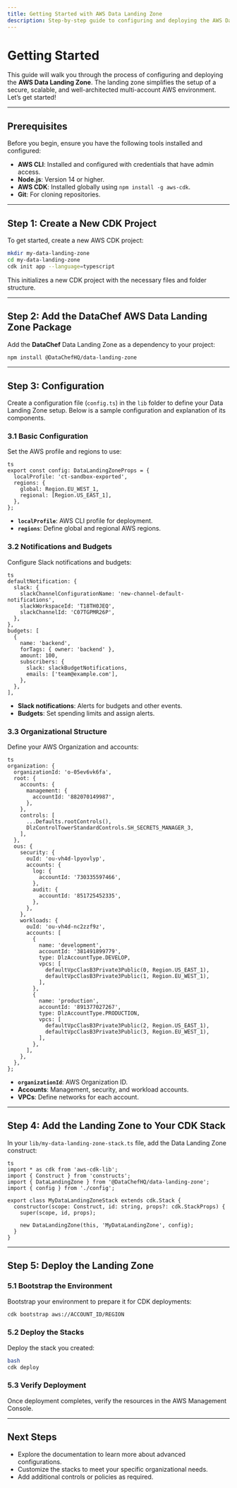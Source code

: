 ```yaml
---
title: Getting Started with AWS Data Landing Zone
description: Step-by-step guide to configuring and deploying the AWS Data Landing Zone
---
```


# Getting Started

This guide will walk you through the process of configuring and deploying the
**AWS Data Landing Zone**. The landing zone simplifies the setup of a secure,
scalable, and well-architected multi-account AWS environment. Let’s get started!

---

## Prerequisites

Before you begin, ensure you have the following tools installed and configured:

- **AWS CLI**: Installed and configured with credentials that have admin access.
- **Node.js**: Version 14 or higher.
- **AWS CDK**: Installed globally using `npm install -g aws-cdk`.
- **Git**: For cloning repositories.

---

## Step 1: Create a New CDK Project

To get started, create a new AWS CDK project:

```bash
mkdir my-data-landing-zone
cd my-data-landing-zone
cdk init app --language=typescript
```

This initializes a new CDK project with the necessary files and folder structure.

---

## Step 2: Add the DataChef AWS Data Landing Zone Package

Add the **DataChef** Data Landing Zone as a dependency to your project:

```bash
npm install @DataChefHQ/data-landing-zone
```

---

## Step 3: Configuration

Create a configuration file (`config.ts`) in the `lib` folder to define your
Data Landing Zone setup. Below is a sample configuration and explanation of
its components.

### 3.1 Basic Configuration

Set the AWS profile and regions to use:

```
ts
export const config: DataLandingZoneProps = {
  localProfile: 'ct-sandbox-exported',
  regions: {
    global: Region.EU_WEST_1,
    regional: [Region.US_EAST_1],
  },
};

```

- **`localProfile`**: AWS CLI profile for deployment.
- **`regions`**: Define global and regional AWS regions.

### 3.2 Notifications and Budgets

Configure Slack notifications and budgets:

```
ts
defaultNotification: {
  slack: {
    slackChannelConfigurationName: 'new-channel-default-notifications',
    slackWorkspaceId: 'T18TH0JEQ',
    slackChannelId: 'C07TGPMR26P',
  },
},
budgets: [
  {
    name: 'backend',
    forTags: { owner: 'backend' },
    amount: 100,
    subscribers: {
      slack: slackBudgetNotifications,
      emails: ['team@example.com'],
    },
  },
],

```

- **Slack notifications**: Alerts for budgets and other events.
- **Budgets**: Set spending limits and assign alerts.

### 3.3 Organizational Structure

Define your AWS Organization and accounts:

```
ts
organization: {
  organizationId: 'o-05ev6vk6fa',
  root: {
    accounts: {
      management: {
        accountId: '882070149987',
      },
    },
    controls: [
      ...Defaults.rootControls(),
      DlzControlTowerStandardControls.SH_SECRETS_MANAGER_3,
    ],
  },
  ous: {
    security: {
      ouId: 'ou-vh4d-lpyovlyp',
      accounts: {
        log: {
          accountId: '730335597466',
        },
        audit: {
          accountId: '851725452335',
        },
      },
    },
    workloads: {
      ouId: 'ou-vh4d-nc2zzf9z',
      accounts: [
        {
          name: 'development',
          accountId: '381491899779',
          type: DlzAccountType.DEVELOP,
          vpcs: [
            defaultVpcClasB3Private3Public(0, Region.US_EAST_1),
            defaultVpcClasB3Private3Public(1, Region.EU_WEST_1),
          ],
        },
        {
          name: 'production',
          accountId: '891377027267',
          type: DlzAccountType.PRODUCTION,
          vpcs: [
            defaultVpcClasB3Private3Public(2, Region.US_EAST_1),
            defaultVpcClasB3Private3Public(3, Region.EU_WEST_1),
          ],
        },
      ],
    },
  },
};

```

- **`organizationId`**: AWS Organization ID.
- **Accounts**: Management, security, and workload accounts.
- **VPCs**: Define networks for each account.

---

## Step 4: Add the Landing Zone to Your CDK Stack

In your `lib/my-data-landing-zone-stack.ts` file, add the Data Landing Zone construct:

```
ts
import * as cdk from 'aws-cdk-lib';
import { Construct } from 'constructs';
import { DataLandingZone } from '@DataChefHQ/data-landing-zone';
import { config } from './config';

export class MyDataLandingZoneStack extends cdk.Stack {
  constructor(scope: Construct, id: string, props?: cdk.StackProps) {
    super(scope, id, props);

    new DataLandingZone(this, 'MyDataLandingZone', config);
  }
}

```

---

## Step 5: Deploy the Landing Zone

### 5.1 Bootstrap the Environment

Bootstrap your environment to prepare it for CDK deployments:

```bash
cdk bootstrap aws://ACCOUNT_ID/REGION

```

### 5.2 Deploy the Stacks

Deploy the stack you created:

```bash
bash
cdk deploy

```

### 5.3 Verify Deployment

Once deployment completes, verify the resources in the AWS Management Console.

---

## Next Steps

- Explore the documentation to learn more about advanced configurations.
- Customize the stacks to meet your specific organizational needs.
- Add additional controls or policies as required.
